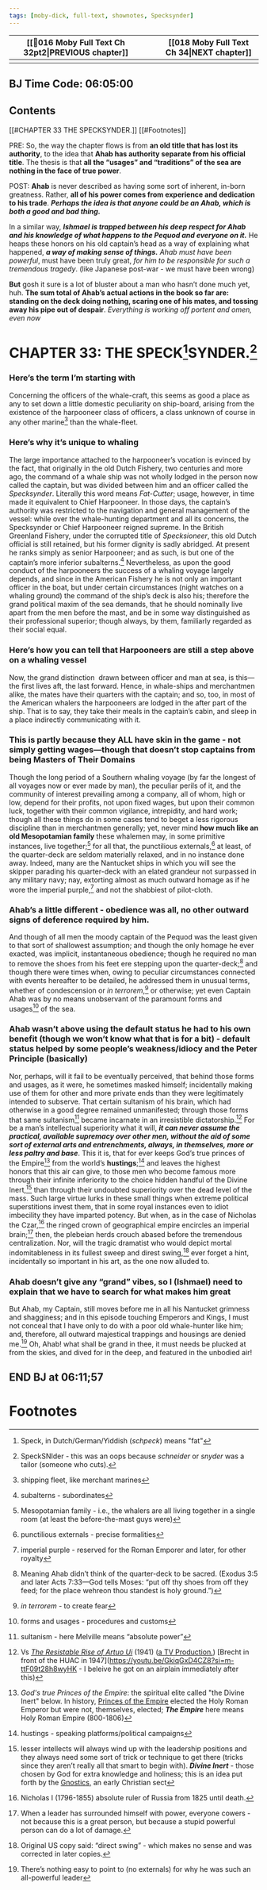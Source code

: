 ```yaml
---
tags: [moby-dick, full-text, shownotes, Specksynder]
---
```


| [[🎤016 Moby Full Text Ch 32pt2\|PREVIOUS chapter]] |     |     | [[018 Moby Full Text Ch 34\|NEXT chapter]] |
| --------------------------------------------------- | --- | --- | ------------------------------------------ |
|                                                     |     |     |                                            |
## BJ Time Code:  06:05:00
## Contents
[[#CHAPTER 33 THE SPECKSYNDER.]]
[[#Footnotes]]

PRE: So, the way the chapter flows is from **an old title that has lost its authority**, to the idea that **Ahab has authority separate from his official title**. The thesis is that **all the “usages” and “traditions” of the sea are nothing in the face of true power**.

POST: **Ahab** is never described as having some sort of inherent, in-born greatness. Rather, **all of his power comes from experience and dedication to his trade**. ***Perhaps the idea is that anyone could be an Ahab, which is both a good and bad thing.***

In a similar way, ***Ishmael is trapped between his deep respect for Ahab and his knowledge of what happens to the Pequod and everyone on it.*** He heaps these honors on his old captain’s head as a way of explaining what happened, ***a way of making sense of things.*** *Ahab must have been powerful*, must have been truly great, *for him to be responsible for such a tremendous tragedy*.
(like Japanese post-war - we must have been wrong)

**But** gosh it sure is a lot of bluster about a man who hasn’t done much yet, huh. **The sum total of Ahab’s actual actions in the book so far are: standing on the deck doing nothing, scaring one of his mates, and tossing away his pipe out of despair**. *Everything is working off portent and omen, even now*

# CHAPTER 33: THE SPECK[^1]SYNDER.[^2]

### Here’s the term I’m starting with
Concerning the officers of the whale-craft, this seems as good a place as any to set down a little domestic peculiarity on ship-board, arising from the existence of the harpooneer class of officers, a class unknown of course in any other marine[^3] than the whale-fleet.


### Here’s why it’s unique to whaling
The large importance attached to the harpooneer’s vocation is evinced by the fact, that originally in the old Dutch Fishery, two centuries and more ago, the command of a whale ship was not wholly lodged in the person now called the captain, but was divided between him and an officer called the *Specksynder*. Literally this word means *Fat-Cutter*; usage, however, in time made it equivalent to Chief Harpooneer. In those days, the captain’s authority was restricted to the navigation and general management of the vessel: while over the whale-hunting department and all its concerns, the Specksynder or Chief Harpooneer reigned supreme. In the British Greenland Fishery, under the corrupted title of *Specksioneer*, this old Dutch official is still retained, but his former dignity is sadly abridged. At present he ranks simply as senior Harpooneer; and as such, is but one of the captain’s more inferior subalterns.[^4] Nevertheless, as upon the good conduct of the harpooneers the success of a whaling voyage largely depends, and since in the American Fishery he is not only an important officer in the boat, but under certain circumstances (night watches on a whaling ground) the command of the ship’s deck is also his; therefore the grand political maxim of the sea demands, that he should nominally live apart from the men before the mast, and be in some way distinguished as their professional superior; though always, by them, familiarly regarded as their social equal.


### Here’s how you can tell that Harpooneers are still a step above on a whaling vessel
Now, the grand distinction  drawn between officer and man at sea, is this—the first lives aft, the last forward. Hence, in whale-ships and merchantmen alike, the mates have their quarters with the captain; and so, too, in most of the American whalers the harpooneers are lodged in the after part of the ship. That is to say, they take their meals in the captain’s cabin, and sleep in a place indirectly communicating with it. 


### This is partly because they ALL have skin in the game - not simply getting wages—though that doesn’t stop captains from being Masters of Their Domains
Though the long period of a Southern whaling voyage (by far the longest of all voyages now or ever made by man), the peculiar perils of it, and the community of interest prevailing among a company, all of whom, high or low, depend for their profits, not upon fixed wages, but upon their common luck, together with their common vigilance, intrepidity, and hard work; though all these things do in some cases tend to beget a less rigorous discipline than in merchantmen generally; yet, never mind **how much like an old Mesopotamian family** these whalemen may, in some primitive instances, live together;[^5] for all that, the punctilious externals,[^6] at least, of the quarter-deck are seldom materially relaxed, and in no instance done away. Indeed, many are the Nantucket ships in which you will see the skipper parading his quarter-deck with an elated grandeur not surpassed in any military navy; nay, extorting almost as much outward homage as if he wore the imperial purple,[^7] and not the shabbiest of pilot-cloth.

### Ahab’s a little different - obedience was all, no other outward signs of deference required by him.
And though of all men the moody captain of the Pequod was the least given to that sort of shallowest assumption; and though the only homage he ever exacted, was implicit, instantaneous obedience; though he required no man to remove the shoes from his feet ere stepping upon the quarter-deck;[^8] and though there were times when, owing to peculiar circumstances connected with events hereafter to be detailed, he addressed them in unusual terms, whether of condescension or *in terrorem*,[^9] or otherwise; yet even Captain Ahab was by no means unobservant of the paramount forms and usages[^10] of the sea.

### Ahab wasn’t above using the default status he had to his own benefit (though we won’t know what that is for a bit) - default status helped by some people’s weakness/idiocy and the Peter Principle (basically)
Nor, perhaps, will it fail to be eventually perceived, that behind those forms and usages, as it were, he sometimes masked himself; incidentally making use of them for other and more private ends than they were legitimately intended to subserve. That certain sultanism of his brain, which had otherwise in a good degree remained unmanifested; through those forms that same sultanism[^11] became incarnate in an irresistible dictatorship.[^12] For be a man’s intellectual superiority what it will, ***it can never assume the practical, available supremacy over other men, without the aid of some sort of external arts and entrenchments, always, in themselves, more or less paltry and base***. This it is, that for ever keeps God’s true princes of the Empire[^13] from the world’s **hustings**;[^14] and leaves the highest honors that this air can give, to those men who become famous more through their infinite inferiority to the choice hidden handful of the Divine Inert,[^15] than through their undoubted superiority over the dead level of the mass. Such large virtue lurks in these small things when extreme political superstitions invest them, that in some royal instances even to idiot imbecility they have imparted potency. But when, as in the case of Nicholas the Czar,[^16] the ringed crown of geographical empire encircles an imperial brain;[^17] then, the plebeian herds crouch abased before the tremendous centralization. Nor, will the tragic dramatist who would depict mortal indomitableness in its fullest sweep and direst swing,[^18] ever forget a hint, incidentally so important in his art, as the one now alluded to.

### Ahab doesn’t give any “grand” vibes, so I (Ishmael) need to explain that we have to search for what makes him great
But Ahab, my Captain, still moves before me in all his Nantucket grimness and shagginess; and in this episode touching Emperors and Kings, I must not conceal that I have only to do with a poor old whale-hunter like him; and, therefore, all outward majestical trappings and housings are denied me.[^19] Oh, Ahab! what shall be grand in thee, it must needs be plucked at from the skies, and dived for in the deep, and featured in the unbodied air!


## END BJ at 06:11;57
# Footnotes

[^1]: Speck,  in Dutch/German/Yiddish (*schpeck*) means "fat" 
[^2]: SpeckSNIder - this was an oops because *schneider* or *snyder* was a tailor (someone who cuts).
[^3]: shipping fleet, like merchant marines
[^4]: subalterns - subordinates
[^5]: Mesopotamian family - i.e., the whalers are all living together in a single room (at least the before-the-mast guys were)
[^6]: punctilious externals - precise formalities
[^7]: imperial purple - reserved for the Roman Emporer and later, for other royalty
[^8]: Meaning Ahab didn’t think of the quarter-deck to be sacred. (Exodus 3:5 and later Acts 7:33—God tells Moses: “put off thy shoes from off they feed; for the place wehreon thou standest is holy ground.”)
[^9]: *in terrorem* - to create fear
[^10]: forms and usages - procedures and customs
[^11]: sultanism - here Melville means “absolute power”
[^12]: Vs *[The Resistable Rise of Artuo Ui](https://youtu.be/s1lwDBmOMgs?si=j5Wkq04mFQspO7ym)* (1941) ([a TV Production.](https://youtu.be/1rGneEF3_fY?si=GbrCnVzZjJvf8_mF)) [Brecht in front of the HUAC in 1947](https://youtu.be/GkiqGxD4CZ8?si=m-ttF09t28h8wyHK - I beleive he got on an airplain immediately after this)
[^13]: *God's true Princes of the Empire*: the spiritual elite called "the Divine Inert" below. In history, [Princes of the Empire](http://en.wikipedia.org/wiki/Prince_of_the_Holy_Roman_Empire) elected the Holy Roman Emperor but were not, themselves, elected; ***The Empire*** here means Holy Roman Empire (800-1806)
[^14]: hustings - speaking platforms/political campaigns
[^15]: lesser intellects will always wind up with the leadership positions and they always need some sort of trick or technique to get there (tricks since they aren’t really all that smart to begin with). ***Divine Inert*** -  those chosen by God for extra knowledge and holiness; this is an idea put forth by the [Gnostics,](http://en.wikipedia.org/wiki/Gnosticism) an early Christian sect
[^16]: Nicholas I (1796-1855) absolute ruler of Russia from 1825 until death.
[^17]: When a leader has surrounded himself with power, everyone cowers - not because this is a great person, but because a stupid powerful person can do a lot of damage.
[^18]: Original US copy said: “direct swing” - which makes no sense and was corrected in later copies.
[^19]: There’s nothing easy to point to (no externals) for why he was such an all-powerful leader